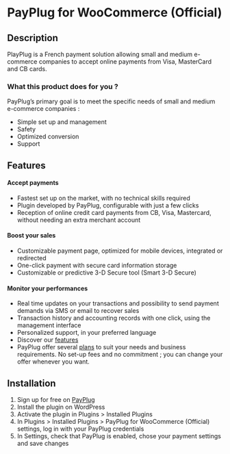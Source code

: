 # PayPlug for WooCommerce (Official)
## Description
PlayPlug is a French payment solution allowing small and medium e-commerce companies to accept online payments from Visa, MasterCard and CB cards. 

### What this product does for you ?
PayPlug’s primary goal is to meet the specific needs of small and medium e-commerce companies :

* Simple set up and management
* Safety
* Optimized conversion
* Support

## Features

#### Accept payments
* Fastest set up on the market, with no technical skills required
* Plugin developed by PayPlug, configurable with just a few clicks
* Reception of online credit card payments from CB, Visa, Mastercard, without needing an extra merchant account

#### Boost your sales
* Customizable payment page, optimized for mobile devices, integrated or redirected
* One-click payment with secure card information storage
* Customizable or predictive 3-D Secure tool (Smart 3-D Secure)

#### Monitor your performances
* Real time updates on your transactions and possibility to send payment demands via SMS or email to recover sales
* Transaction history and accounting records with one click, using the management interface
* Personalized support, in your preferred language
* Discover our [features](https://portal.payplug.com/features)
* PayPlug offer several [plans](https://www.payplug.com/pricing) to suit your needs and business requirements. No set-up fees and no commitment ; you can change your offer whenever you want.

## Installation

1. Sign up for free on [PayPlug](https://portal.payplug.com/signup)
2. Install the plugin on WordPress
3. Activate the plugin in Plugins >  Installed Plugins
4. In Plugins > Installed Plugins > PayPlug for WooCommerce (Official) settings, log in with your PayPlug credentials
5. In Settings, check that  PayPlug is enabled, chose your payment settings and save changes
